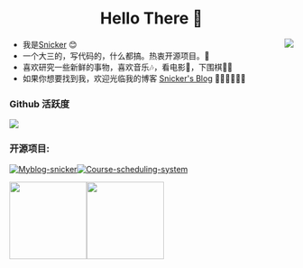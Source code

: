 <h1 align="center"> Hello There 👋 </h1>

<img align="right" src="https://count.getloli.com/get/@:Minori-ty?theme=rule34">


* 我是[Snicker](https://github.com/caohanzong) :blush:
* 一个大三的，写代码的，什么都搞。热衷开源项目。🤔
* 喜欢研究一些新鲜的事物，喜欢音乐🎶，看电影📖，下围棋👨‍🚀
* 如果你想要找到我，欢迎光临我的博客 [Snicker's Blog](https://snicker.top) 🎊🎊🎊🎊🎊🎊



### Github 活跃度

[![](https://activity-graph.herokuapp.com/graph?username=caohanzong&theme=chartreuse-dark)](https://github.com/ashutosh00710/github-readme-activity-graph)





### 开源项目:

[<img src="https://github-readme-stats.vercel.app/api/pin/?username=caohanzong&repo=Myblog-snicker&theme=aura_dark" alt="Myblog-snicker"  />](https://github.com/caohanzong/Myblog-snicker)[<img src="https://github-readme-stats.vercel.app/api/pin/?username=caohanzong&repo=Course-scheduling-system&theme=aura_dark" alt="Course-scheduling-system"  />](https://github.com/caohanzong/Course-scheduling-system)







<img align="" height="137px" src="https://github-readme-stats.vercel.app/api?username=caohanzong&hide_title=true&hide_border=true&show_icons=true&include_all_commits=true&line_height=21&bg_color=0,EC6C6C,FFD479,FFFC79,73FA79&theme=graywhite&locale=cn" /><img align="" height="137px" src="https://github-readme-stats.vercel.app/api/top-langs/?username=caohanzong&hide_title=true&hide_border=true&layout=compact&bg_color=0,73FA79,73FDFF,D783FF&theme=graywhite&locale=cn" />











